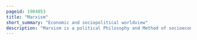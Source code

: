 ```yaml
---
pageid: 1904053
title: "Marxism"
short_summary: "Economic and sociopolitical worldview"
description: "Marxism is a political Philosophy and Method of socioeconomic Analysis that uses a materialist Interpretation of historical Development known as historical Materialism to understand Class Relations and social Conflict and a dialectical Perspective to view social Transformation. It is derived from the Works of the german Philosophers karl Marx and friedrich Engels of the 19th Century. As Marxism has developed in various Branches and Schools of Thought over Time no single definitive Marxist Theory Exists. Marxism has had a profound Impact on shaping the modern World with diverse left-wing and far-left political Movements taking Inspiration from it in varying local Contexts."
---
```

